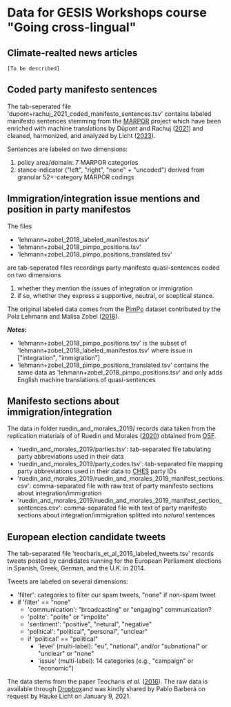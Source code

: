 # Data for GESIS Workshops course "Going cross-lingual"

## Climate-realted news articles

`[To be described]`

## Coded party manifesto sentences

The tab-seperated file 'dupont+rachuj_2021_coded_manifesto_sentences.tsv' contains labeled manifesto sentences stemming from the [MARPOR](https://manifesto-project.wzb.eu/) project
which have been enriched with machine translations by Düpont and Rachuj ([2021](https://doi.org/10.1017/S0007123420000617))
and cleaned, harmonized, and analyzed by Licht ([2023](https://doi.org/10.1017/pan.2022.29)).

Sentences are labeled on two dimensions:

1. policy area/domain: 7 MARPOR categories
2. stance indicator ("left", "right", "none" + "uncoded") derived from granular 52+-category MARPOR codings


## Immigration/integration issue mentions and position in party manifestos

The files 

- 'lehmann+zobel_2018_labeled_manifestos.tsv'
- 'lehmann+zobel_2018_pimpo_positions.tsv'
- 'lehmann+zobel_2018_pimpo_positions_translated.tsv'

are tab-seperated files recordings party manifesto quasi-sentences coded on two dimensions

1. whether they mention the issues of integration or immigration
2. if so, whether they express a supportive, neutral, or sceptical stance.

The original labeled data comes from the [PimPo](https://manifesto-project.wzb.eu/information/documents/pimpo) dataset contributed by the Pola Lehmann and Malisa Zobel ([2018](https://doi.org/10.1111/1475-6765.12266)).

**_Notes:_**

- 'lehmann+zobel_2018_pimpo_positions.tsv' is the subset of 'lehmann+zobel_2018_labeled_manifestos.tsv' where issue in ["integration", "immigration"]
- 'lehmann+zobel_2018_pimpo_positions_translated.tsv' contains the same data as 'lehmann+zobel_2018_pimpo_positions.tsv' and only adds English machine translations of quasi-sentences

## Manifesto sections about immigration/integration

The data in folder ruedin_and_morales_2019/ records data taken from the replication materials of of Ruedin and Morales ([2020](https://doi.org/10.1177/1354068817713122)) obtained from [OSF](https://osf.io/bj27x/).

- 'ruedin_and_morales_2019/parties.tsv': tab-separated file tabulating party abbreviations used in their data 
- 'ruedin_and_morales_2019/party_codes.tsv': tab-separated file mapping party abbreviations used in their data to [CHES](https://www.chesdata.eu/) party IDs
- 'ruedin_and_morales_2019/ruedin_and_morales_2019_manifest_sections.csv': comma-separated file with raw text of party manifesto sections about integration/immigration
- 'ruedin_and_morales_2019/ruedin_and_morales_2019_manifest_section_sentences.csv': comma-separated file with text of party manifesto sections about integration/immigration splitted into *natural* sentences

## European election candidate tweets

The tab-separated file 'teocharis_et_al_2016_labeled_tweets.tsv' records tweets posted by candidates running for the European Parliament elections in Spanish, Greek, German, and the U.K. in 2014.

Tweets are labeled on several dimensions:

- 'filter': categories to filter our spam tweets, "none" if non-spam tweet
- if 'filter' == "none"
	- 'communication': "broadcasting" or "engaging" communication? 
	- 'polite': "polite" or "impolite"
	- 'sentiment': "positive", "netural", "negative"
	- 'political': "political", "personal", "unclear"
	- if 'political' == "political"
		 - 'level' (multi-label): "eu", "national", and/or "subnational" or "unclear" or "none"
		 - 'issue' (multi-label): 14 categories (e.g., "campaign" or "economic")

The data stems from the paper Teocharis *et al.* ([2016](https://doi.org/10.1111/jcom.12259)).
The raw data is available through [Dropbox](https://www.dropbox.com/s/te40bb141rkoybe/tweet-codings.csv?dl=0)and was kindly shared by Pablo Barberá on request by Hauke Licht on January 9, 2021.
